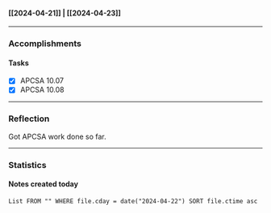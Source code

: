 #### [[2024-04-21]] | [[2024-04-23]]

---
### Accomplishments
#### Tasks
- [x] APCSA 10.07
- [x] APCSA 10.08
---
### Reflection
Got APCSA work done so far.

---
### Statistics
#### Notes created today
```dataview
List FROM "" WHERE file.cday = date("2024-04-22") SORT file.ctime asc
```